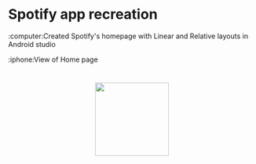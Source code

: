 <h1>Spotify app recreation </h1>
:computer:Created Spotify's homepage with Linear and Relative layouts in Android studio
<p>:iphone:View of Home page </p>
<h1 align="center">
 <img src="https://github.com/KiruthigaRavi/Spotify_RecreationApp/assets/104771518/dcc99bfb-070f-4f04-8934-031ecb0f0940" / width="150" height="150">
</h1>


